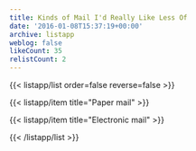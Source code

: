 ```yaml
---
title: Kinds of Mail I'd Really Like Less Of
date: '2016-01-08T15:37:19+00:00'
archive: listapp
weblog: false
likeCount: 35
relistCount: 2
---
```



{{< listapp/list order=false reverse=false >}}

   {{< listapp/item title="Paper mail" >}}

   {{< listapp/item title="Electronic mail" >}}

{{< /listapp/list >}}
